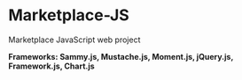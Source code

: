 # Marketplace-JS
Marketplace JavaScript web project

**Frameworks:  Sammy.js, Mustache.js, Moment.js, jQuery.js, Framework.js, Chart.js**

